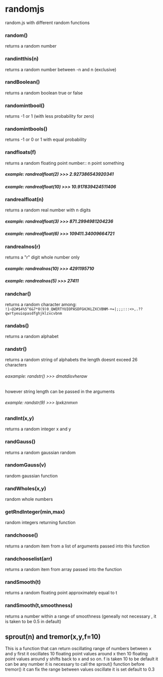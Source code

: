 # randomjs
random.js with different random functions

### random()
returns a random number

### randintthis(n)
returns a random number between -n and n (exclusive)

### randBoolean()
returns a random boolean true or false

### randomintbool()
returns -1 or 1 (with less probability for zero)

### randomintbools() 
returns -1 or 0 or 1 with equal probability

### randfloats(f)
returns a random floating point number:: n point something
##### example: randrealfloat(2) >>> 2.927386543920341
##### example: randrealfloat(10) >>> 10.917839424511406

### randrealfloat(n)
returns a random real number with n digits
##### example: randrealfloat(3) >>> 871.2994981204236
##### example: randrealfloat(6) >>> 109411.34009664721

### randrealnos(r)
returns a "r" digit whole number only
##### example: randrealnos(10) >>> 4291195710
##### example: randrealnos(5) >>> 27411

### randchar()
returns a random character among:
 `!1~@2#$4%5^6&7*8(9)0_QWERTYUIOPASDFGHJKLZXCVBNM-+=|;;;:::<>,.??qwrtyeuiopasdfghjklzxcvbnm` 

### randabs()
returns a random alphabet

### randstr()
returns a random string of alphabets the length doesnt exceed 26 characters
###### eaxample: randstr() >>> dmatdisvheraw
however string length can be passed in the arguments
###### example: randstr(9) >>> lpxkznmxn 

### randInt(x,y)
returns a random integer x and y 

### randGauss()
returns a random gaussian random

### randomGauss(v)
random gaussian function

### randWholes(x,y)
random whole numbers

### getRndInteger(min,max)
random integers returning function

### randchoose()
returns a random item from a list of arguments passed into this function

### randchooselist(arr)
returns a random  item from array passed into the function 
 
 ### randSmooth(t)
 returns a random floating point approximately equal to t
 
 ### randSmooth(t,smoothness)
 returns a number within a range of smoothness 
 (geneally not necessary , it is taken to be 0.5 in default)
 
 ## sprout(n) and tremor(x,y,f=10)
 This is a function that can return oscillating range of numbers between x and y
 first it oscillates 10 floating point values around x then 10 floating point values around y shifts back to x and so on.
 f is taken 10 to be default it can be any number
 it is necessary to call the sprout() function before tremor() it can fix the range between values oscillate it is set default to 0.3
 

